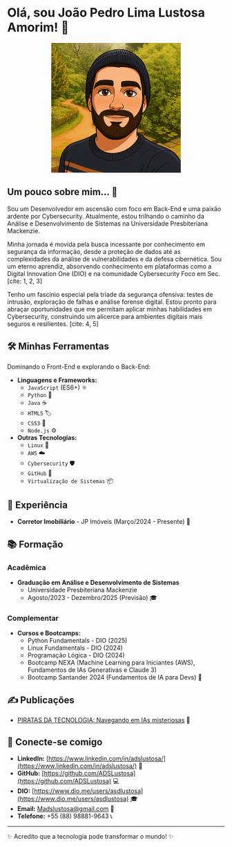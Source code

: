 <!--
**ADSLustosa/ADSLustosa** is a ✨ _special_ ✨ repository because its `README.md` (this file) appears on your GitHub profile.

Here are some ideas to get you started:

- 🔭 I’m currently working on ...
- 🌱 🔍 Focado em Cybersecurity: Estou estudando Cybersecurity, realizando cursos e adquirindo certificados que comprovam meu conhecimento na área através da plataforma **[DIO](https://www.dio.me)**.
- 👯 I’m looking to collaborate on ...
- 🤔 I’m looking for help with ...
- 💬 Ask me about ...
- 📫 How to reach me: ...
- 😄 Pronouns: ...
- ⚡ Fun fact: ...
-->

# Olá, sou João Pedro Lima Lustosa Amorim! 👋 

<center><img src="ChatGPT Image 15 de abr. de 2025, 12_56_35-2.png" width="300" height="300"></center>

## Um pouco sobre mim... 🚀

Sou um Desenvolvedor em ascensão com foco em Back-End e uma paixão ardente por Cybersecurity. Atualmente, estou trilhando o caminho da Análise e Desenvolvimento de Sistemas na Universidade Presbiteriana Mackenzie.

Minha jornada é movida pela busca incessante por conhecimento em segurança da informação, desde a proteção de dados até as complexidades da análise de vulnerabilidades e da defesa cibernética. Sou um eterno aprendiz, absorvendo conhecimento em plataformas como a Digital Innovation One (DIO) e na comunidade Cybersecurity Foco em Sec. [cite: 1, 2, 3]

Tenho um fascínio especial pela tríade da segurança ofensiva: testes de intrusão, exploração de falhas e análise forense digital. Estou pronto para abraçar oportunidades que me permitam aplicar minhas habilidades em Cybersecurity, construindo um alicerce para ambientes digitais mais seguros e resilientes. [cite: 4, 5]

## 🛠️ Minhas Ferramentas

Dominando o Front-End e explorando o Back-End:

* **Linguagens e Frameworks:**
    * `JavaScript` (ES6+) ⚛️
    * `Python` 🐍
    * `Java` ☕
    * `HTML5` 🏷️
    * `CSS3` 🎨
    * `Node.js` ⚙️
* **Outras Tecnologias:**
    * `Linux` 🐧
    * `AWS` ☁️
    * `Cybersecurity` 🛡️
    * `GitHub` 🐙
    * `Virtualização de Sistemas` 📦

## 💼 Experiência

* **Corretor Imobiliário** - JP Imóveis (Março/2024 - Presente) 🏢

## 📚 Formação

### Acadêmica

* **Graduação em Análise e Desenvolvimento de Sistemas**
    * Universidade Presbiteriana Mackenzie
    * Agosto/2023 - Dezembro/2025 (Previsão) 🎓

### Complementar

* **Cursos e Bootcamps:**
    * Python Fundamentals - DIO (2025)
    * Linux Fundamentals - DIO (2024)
    * Programação Lógica - DIO (2024)
    * Bootcamp NEXA (Machine Learning para Iniciantes (AWS), Fundamentos de IAs Generativas e Claude 3)
    * Bootcamp Santander 2024 (Fundamentos de IA para Devs) 🚀

## ✍️ Publicações

* [PIRATAS DA TECNOLOGIA: Navegando em IAs misteriosas](https://www.dio.me/articles/piratas-da-tecnologia-navegando-em-ias-misteriosas) 📰

## 🔗 Conecte-se comigo

* **LinkedIn:** [https://www.linkedin.com/in/adslustosa/](https://www.linkedin.com/in/adslustosa/) 💼
* **GitHub:** [https://github.com/ADSLustosa](https://github.com/ADSLustosa) 💻
* **DIO:** [https://www.dio.me/users/asdlustosa](https://www.dio.me/users/asdlustosa) 🎓
* **Email:** <Madslustosa@gmail.com> 📧
* **Telefone:** +55 (88) 98881-9643 📞

---

✨  Acredito que a tecnologia pode transformar o mundo!  ✨